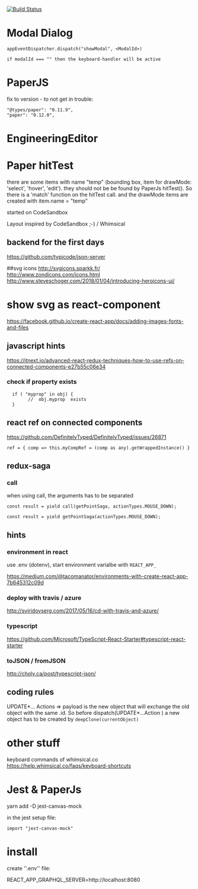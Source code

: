 [![Build Status](https://travis-ci.org/ReneCode/EngineeringEditor.svg?branch=master)](https://travis-ci.org/ReneCode/EngineeringEditor)

# Modal Dialog

    appEventDispatcher.dispatch("showModal", <ModalId>)

    if modalId === "" then the keyboard-handler will be active

# PaperJS

fix to version - to not get in trouble:

```
"@types/paper": "0.11.9",
"paper": "0.12.0",
```

# EngineeringEditor

# Paper hitTest

there are some items with name "temp" (bounding box, item for drawMode: 'select', 'hover', 'edit').
they should not be be found by PaperJs hitTest(). So there is a 'match' function on the hitTest call.
and the drawMode items are created with item.name = "temp"

started on CodeSandbox

Layout inspired by CodeSandbox ;-) / Whimsical

## backend for the first days

https://github.com/typicode/json-server

##svg icons
http://svgicons.sparkk.fr/
http://www.zondicons.com/icons.html
http://www.steveschoger.com/2018/01/04/introducing-heroicons-ui/

# show svg as react-component

https://facebook.github.io/create-react-app/docs/adding-images-fonts-and-files

## javascript hints

https://itnext.io/advanced-react-redux-techniques-how-to-use-refs-on-connected-components-e27b55c06e34

### check if property exists

```
  if ( "myprop" in obj) {
        //  obj.myprop  exists
  }
```

## react ref on connected components

https://github.com/DefinitelyTyped/DefinitelyTyped/issues/26871

    ref = { comp => this.myCompRef = (comp as any).getWrappedInstance() }

## redux-saga

### call

when using call, the arguments has to be separated

```
const result = yield call(getPointSaga, actionTypes.MOUSE_DOWN);

const result = yield getPointSaga(actionTypes.MOUSE_DOWN);
```

## hints

### environment in react

use .env (dotenv),
start environment varialbe with `REACT_APP_`

https://medium.com/@tacomanator/environments-with-create-react-app-7b645312c09d

### deploy with travis / azure

http://sviridovserg.com/2017/05/16/cd-with-travis-and-azure/

### typescript

https://github.com/Microsoft/TypeScript-React-Starter#typescript-react-starter

### toJSON / fromJSON

http://choly.ca/post/typescript-json/

## coding rules

UPDATE*... Actions => payload is the new object that will exchange the old object with the same .id.
So before dispatch(UPDATE*...Action ) a new object has to be created by `deepClone(currentObject)`

# other stuff

keyboard commands of whimsical.co
https://help.whimsical.co/faqs/keyboard-shortcuts

# Jest & PaperJs

yarn add -D jest-canvas-mock

in the jest setup file:

`import "jest-canvas-mock"`

# install

create ''.env'' file:

REACT_APP_GRAPHQL_SERVER=http://localhost:8080
